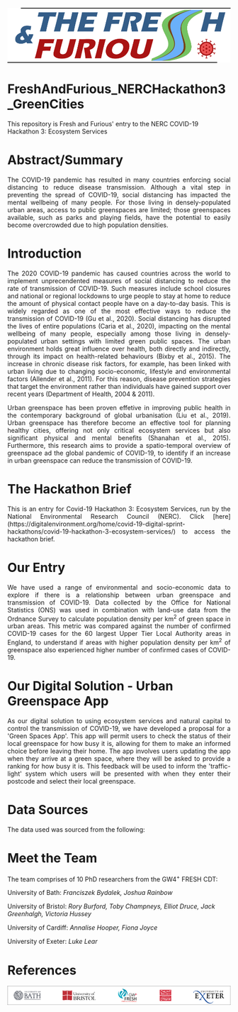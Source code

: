 ![Banner](https://github.com/VictoriaHussey/FreshAndFurious_NERCHackathon3_GreenCities/blob/master/Images/20200630_Logo_FaF_1000x246.png)


# FreshAndFurious_NERCHackathon3_GreenCities

This repository is Fresh and Furious' entry to the NERC COVID-19 Hackathon 3: Ecosystem Services


# Abstract/Summary
<p align = "justify">
The COVID-19 pandemic has resulted in many countries enforcing social distancing to reduce disease transmission. Although a vital step in preventing the spread of COVID-19, social distancing has impacted the mental wellbeing of many people. For those living in densely-populated urban areas, access to public greenspaces are limited; those greenspaces available, such as parks and playing fields, have the potential to easily become overcrowded due to high population densities.
</p>

# Introduction

<p align="justify">
The 2020 COVID-19 pandemic has caused countries across the world to implement unprecendented measures of social distancing to reduce the rate of transmission of COVID-19. Such measures include school closures and national or regional lockdowns to urge people to stay at home to reduce the amount of physical contact people have on a day-to-day basis. This is widely regarded as one of the most effective ways to reduce the transmission of COVID-19 (Gu et al., 2020). Social distancing has disrupted the lives of entire populations (Caria et al., 2020), impacting on the mental wellbeing of many people, especially among those living in densely-populated urban settings with limited green public spaces.
The urban environment holds great influence over health, both directly and indirectly, through its impact on health-related behaviours (Bixby et al., 2015). The increase in chronic disease risk factors, for example, has been linked with urban living due to changing socio-economic, lifestyle and environmental factors (Allender et al., 2011). For this reason, disease prevention strategies that target the environment rather than individuals have gained support over recent years (Department of Health, 2004 & 2011).
</p>

<p align="justify">
Urban greenspace has been proven effetive in improving public health in the contemporary background of global urbanisation (Liu et al., 2019). Urban greenspace has therefore become an effective tool for planning healthy cities, offering not only critical ecosystem services but also significant physical and mental benefits (Shanahan et al., 2015). Furthermore, this research aims to provide a spatio-temporal overview of greenspace ad the global pandemic of COVID-19, to identify if an increase in urban greenspace can reduce the transmission of COVID-19.
</p>


# The Hackathon Brief

<p align = "justify">
This is an entry for Covid-19 Hackathon 3: Ecosystem Services, run by the National Environmental Research Council (NERC). Click [here](https://digitalenvironment.org/home/covid-19-digital-sprint-hackathons/covid-19-hackathon-3-ecosystem-services/) to access the hackathon brief.
</p>


# Our Entry

<p align = "justify">
We have used a range of environmental and socio-economic data to explore if there is a relationship between urban greenspace and transmission of COVID-19. Data collected by the Office for National Statistics (ONS) was used in combination with land-use data from the Ordnance Survey to calculate population density per km<sup>2</sup> of green space in urban areas. This metric was compared against the number of confirmed COVID-19 cases for the 60 largest Upper Tier Local Authority areas in England, to understand if areas with higher population density per km<sup>2</sup> of greenspace also experienced higher number of confirmed cases of COVID-19. 
</p>

# Our Digital Solution - Urban Greenspace App

<p align = "justify">
As our digital solution to using ecosystem services and natural capital to control the transmission of COVID-19, we have developed a proposal for a 'Green Spaces App'. This app will permit users to check the status of their local greenspace for how busy it is, allowing for them to make an informed choice before leaving their home. 
The app involves users updating the app when they arrive at a green space, where they will be asked to provide a ranking for how busy it is. This feedback will be used to inform the 'traffic-light' system which users will be presented with when they enter their postcode and select their local greenspace. 
</p>

# Data Sources

The data used was sourced from the following:


# Meet the Team

The team comprises of 10 PhD researchers from the GW4<sup>+</sup> FRESH CDT:

University of Bath: _Franciszek Bydalek, Joshua Rainbow_

University of Bristol: _Rory Burford, Toby Champneys, Elliot Druce, Jack Greenhalgh, Victoria Hussey_

University of Cardiff: _Annalise Hooper, Fiona Joyce_

University of Exeter: _Luke Lear_


# References



![Banner](https://github.com/VictoriaHussey/FreshAndFurious_NERCHackathon3_GreenCities/blob/master/Images/20200701_Banner_GW4_1000x84.png)
